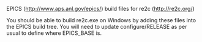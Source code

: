 EPICS (http://www.aps.anl.gov/epics/) build files for re2c (http://re2c.org/)


You should be able to build re2c.exe on Windows by adding these 
files into the EPICS build tree. You will need to update configure/RELEASE
as per usual to define where EPICS_BASE is.
 
